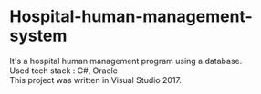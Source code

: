 # Hospital-human-management-system
It's a hospital human management program using a database. <br>
Used tech stack : C#, Oracle <br>
This project was written in Visual Studio 2017. <br>

# 
